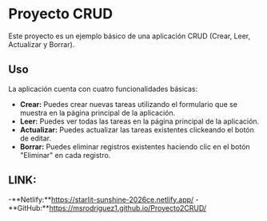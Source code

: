 # Proyecto CRUD

Este proyecto es un ejemplo básico de una aplicación CRUD (Crear, Leer, Actualizar y Borrar).

## Uso
La aplicación cuenta con cuatro funcionalidades básicas:

- **Crear:** Puedes crear nuevas tareas utilizando el formulario que se muestra en la página principal de la aplicación.
- **Leer:** Puedes ver todas las tareas en la página principal de la aplicación.
- **Actualizar:** Puedes actualizar las tareas existentes clickeando el botón de editar.
- **Borrar:** Puedes eliminar registros existentes haciendo clic en el botón "Eliminar" en cada registro.

## LINK:
-**Netlify:**https://starlit-sunshine-2026ce.netlify.app/
-**GitHub:**https://msrodriguez1.github.io/Proyecto2CRUD/

